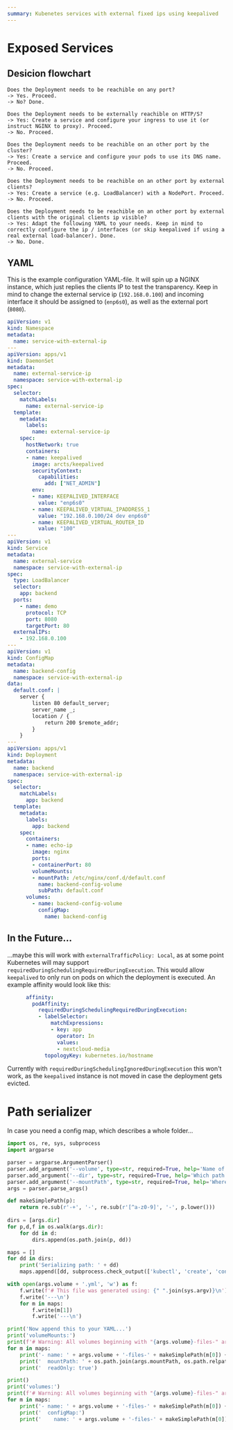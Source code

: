 ```yaml
---
summary: Kubenetes services with external fixed ips using keepalived
---
```


# Exposed Services

## Desicion flowchart
```
Does the Deployment needs to be reachible on any port?
-> Yes. Proceed.
-> No? Done.

Does the Deployment needs to be externally reachible on HTTP/S?
-> Yes: Create a service and configure your ingress to use it (or instruct NGINX to proxy). Proceed.
-> No. Proceed.

Does the Deployment needs to be reachible on an other port by the cluster?
-> Yes: Create a service and configure your pods to use its DNS name. Proceed.
-> No. Proceed.

Does the Deployment needs to be reachible on an other port by external clients?
-> Yes: Create a service (e.g. LoadBalancer) with a NodePort. Proceed.
-> No. Proceed.

Does the Deployment needs to be reachible on an other port by external clients with the original clients ip visible?
-> Yes: Adapt the following YAML to your needs. Keep in mind to correctly configure the ip / interfaces (or skip keepalived if using a real external load-balancer). Done.
-> No. Done.
```

## YAML
This is the example configuration YAML-file. It will spin up a NGINX instance, which just replies the clients IP to test the transparency.
Keep in mind to change the external service ip (`192.168.0.100`) and incoming interface it should be assigned to (`enp6s0`), as well as the external port (`8080`).

```yaml
apiVersion: v1
kind: Namespace
metadata:
  name: service-with-external-ip
---
apiVersion: apps/v1
kind: DaemonSet
metadata:
  name: external-service-ip
  namespace: service-with-external-ip
spec:
  selector:
    matchLabels:
      name: external-service-ip
  template:
    metadata:
      labels:
        name: external-service-ip
    spec:
      hostNetwork: true
      containers:
      - name: keepalived
        image: arcts/keepalived
        securityContext:
          capabilities:
            add: ["NET_ADMIN"]
        env:
        - name: KEEPALIVED_INTERFACE
          value: "enp6s0"
        - name: KEEPALIVED_VIRTUAL_IPADDRESS_1
          value: "192.168.0.100/24 dev enp6s0"
        - name: KEEPALIVED_VIRTUAL_ROUTER_ID
          value: "100"
---
apiVersion: v1
kind: Service
metadata:
  name: external-service
  namespace: service-with-external-ip
spec:
  type: LoadBalancer
  selector:
    app: backend
  ports:
    - name: demo
      protocol: TCP
      port: 8080
      targetPort: 80
  externalIPs:
    - 192.168.0.100
---
apiVersion: v1
kind: ConfigMap
metadata:
  name: backend-config
  namespace: service-with-external-ip
data:
  default.conf: |
    server {
        listen 80 default_server;
        server_name _;
        location / {
            return 200 $remote_addr;
        }
    }
---
apiVersion: apps/v1
kind: Deployment
metadata:
  name: backend
  namespace: service-with-external-ip
spec:
  selector:
    matchLabels:
      app: backend
  template:
    metadata:
      labels:
        app: backend
    spec:
      containers:
      - name: echo-ip
        image: nginx
        ports:
        - containerPort: 80
        volumeMounts:
        - mountPath: /etc/nginx/conf.d/default.conf
          name: backend-config-volume
          subPath: default.conf
      volumes:
        - name: backend-config-volume
          configMap:
            name: backend-config
```

## In the Future...
...maybe this will work with `externalTrafficPolicy: Local`, as at some point Kubernetes will may support `requiredDuringSchedulingRequiredDuringExecution`.
This would allow `keepalived` to only run on pods on which the deployment is executed. An example affinity would look like this:

```yaml
      affinity:
        podAffinity:
          requiredDuringSchedulingRequiredDuringExecution:
          - labelSelector:
              matchExpressions:
              - key: app
                operator: In
                values:
                - nextcloud-media
            topologyKey: kubernetes.io/hostname
```

Currently with `requiredDuringSchedulingIgnoredDuringExecution` this won't work, as the `keepalived` instance is not moved in case the deployment gets evicted.

# Path serializer
In case you need a config map, which describes a whole folder...

```python
import os, re, sys, subprocess
import argparse

parser = argparse.ArgumentParser()
parser.add_argument('--volume', type=str, required=True, help='Name of volume and target YAML path')
parser.add_argument('--dir', type=str, required=True, help='Which path sould be serialized?')
parser.add_argument('--mountPath', type=str, required=True, help='Where should the serialized data go?')
args = parser.parse_args()

def makeSimplePath(p):
    return re.sub(r'-+', '-', re.sub(r'[^a-z0-9]', '-', p.lower()))
  
dirs = [args.dir]
for p,d,f in os.walk(args.dir):
    for dd in d:
        dirs.append(os.path.join(p, dd))

maps = []
for dd in dirs:
    print('Serializing path: ' + dd)
    maps.append([dd, subprocess.check_output(['kubectl', 'create', 'configmap', args.volume + '-files-' + makeSimplePath(dd), '--from-file=' + dd, '-o', 'yaml', '--dry-run=client'], ).decode()])

with open(args.volume + '.yml', 'w') as f:
    f.write(f'# This file was generated using: {" ".join(sys.argv)}\n')
    f.write('---\n')
    for m in maps:
        f.write(m[1])
        f.write('---\n')

print('Now append this to your YAML...')
print('volumeMounts:')
print(f'# Warning: All volumes beginning with "{args.volume}-files-" are generated automatically. Do not touch them!')
for m in maps:
    print('- name: ' + args.volume + '-files-' + makeSimplePath(m[0]) + '-volume')
    print('  mountPath: ' + os.path.join(args.mountPath, os.path.relpath(m[0], args.dir)))
    print('  readOnly: true')

print()
print('volumes:')
print(f'# Warning: All volumes beginning with "{args.volume}-files-" are generated automatically. Do not touch them!')
for m in maps:
    print('- name: ' + args.volume + '-files-' + makeSimplePath(m[0]) + '-volume')
    print('  configMap:')
    print('    name: ' + args.volume + '-files-' + makeSimplePath(m[0]))
```
